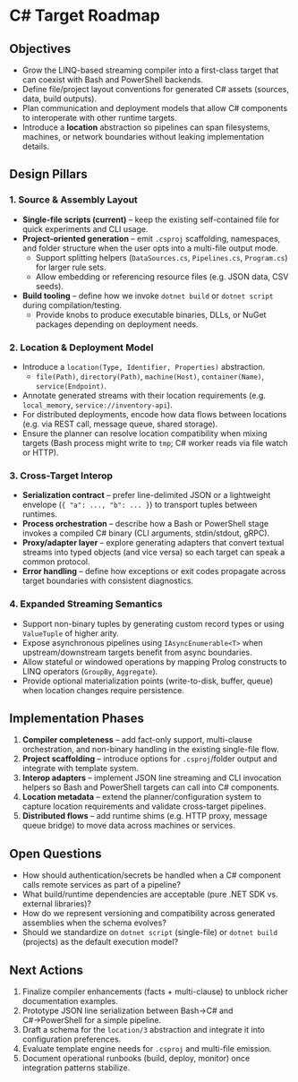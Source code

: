 # C# Target Roadmap

## Objectives

- Grow the LINQ-based streaming compiler into a first-class target that can coexist with Bash and PowerShell backends.
- Define file/project layout conventions for generated C# assets (sources, data, build outputs).
- Plan communication and deployment models that allow C# components to interoperate with other runtime targets.
- Introduce a **location** abstraction so pipelines can span filesystems, machines, or network boundaries without leaking implementation details.

## Design Pillars

### 1. Source & Assembly Layout

- **Single-file scripts (current)** – keep the existing self-contained file for quick experiments and CLI usage.
- **Project-oriented generation** – emit `.csproj` scaffolding, namespaces, and folder structure when the user opts into a multi-file output mode.
  - Support splitting helpers (`DataSources.cs`, `Pipelines.cs`, `Program.cs`) for larger rule sets.
  - Allow embedding or referencing resource files (e.g. JSON data, CSV seeds).
- **Build tooling** – define how we invoke `dotnet build` or `dotnet script` during compilation/testing.
  - Provide knobs to produce executable binaries, DLLs, or NuGet packages depending on deployment needs.

### 2. Location & Deployment Model

- Introduce a `location(Type, Identifier, Properties)` abstraction.
  - `file(Path)`, `directory(Path)`, `machine(Host)`, `container(Name)`, `service(Endpoint)`.
- Annotate generated streams with their location requirements (e.g. `local_memory`, `service://inventory-api`).
- For distributed deployments, encode how data flows between locations (e.g. via REST call, message queue, shared storage).
- Ensure the planner can resolve location compatibility when mixing targets (Bash process might write to `tmp`; C# worker reads via file watch or HTTP).

### 3. Cross-Target Interop

- **Serialization contract** – prefer line-delimited JSON or a lightweight envelope (`{ "a": ..., "b": ... }`) to transport tuples between runtimes.
- **Process orchestration** – describe how a Bash or PowerShell stage invokes a compiled C# binary (CLI arguments, stdin/stdout, gRPC).
- **Proxy/adapter layer** – explore generating adapters that convert textual streams into typed objects (and vice versa) so each target can speak a common protocol.
- **Error handling** – define how exceptions or exit codes propagate across target boundaries with consistent diagnostics.

### 4. Expanded Streaming Semantics

- Support non-binary tuples by generating custom record types or using `ValueTuple` of higher arity.
- Expose asynchronous pipelines using `IAsyncEnumerable<T>` when upstream/downstream targets benefit from async boundaries.
- Allow stateful or windowed operations by mapping Prolog constructs to LINQ operators (`GroupBy`, `Aggregate`).
- Provide optional materialization points (write-to-disk, buffer, queue) when location changes require persistence.

## Implementation Phases

1. **Compiler completeness** – add fact-only support, multi-clause orchestration, and non-binary handling in the existing single-file flow.
2. **Project scaffolding** – introduce options for `.csproj`/folder output and integrate with template system.
3. **Interop adapters** – implement JSON line streaming and CLI invocation helpers so Bash and PowerShell targets can call into C# components.
4. **Location metadata** – extend the planner/configuration system to capture location requirements and validate cross-target pipelines.
5. **Distributed flows** – add runtime shims (e.g. HTTP proxy, message queue bridge) to move data across machines or services.

## Open Questions

- How should authentication/secrets be handled when a C# component calls remote services as part of a pipeline?
- What build/runtime dependencies are acceptable (pure .NET SDK vs. external libraries)?
- How do we represent versioning and compatibility across generated assemblies when the schema evolves?
- Should we standardize on `dotnet script` (single-file) or `dotnet build` (projects) as the default execution model?

## Next Actions

1. Finalize compiler enhancements (facts + multi-clause) to unblock richer documentation examples.
2. Prototype JSON line serialization between Bash→C# and C#→PowerShell for a simple pipeline.
3. Draft a schema for the `location/3` abstraction and integrate it into configuration preferences.
4. Evaluate template engine needs for `.csproj` and multi-file emission.
5. Document operational runbooks (build, deploy, monitor) once integration patterns stabilize.
